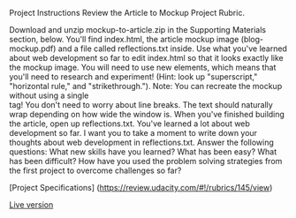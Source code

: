 Project Instructions
Review the Article to Mockup Project Rubric.

Download and unzip mockup-to-article.zip in the Supporting Materials section, below. You'll find index.html, the article mockup image (blog-mockup.pdf) and a file called reflections.txt inside.
Use what you've learned about web development so far to edit index.html so that it looks exactly like the mockup image. You will need to use new elements, which means that you'll need to research and experiment! (Hint: look up "superscript," "horizontal rule," and "strikethrough."). Note: You can recreate the mockup without using a single <br> tag! You don't need to worry about line breaks. The text should naturally wrap depending on how wide the window is.
When you've finished building the article, open up reflections.txt. You've learned a lot about web development so far. I want you to take a moment to write down your thoughts about web development in reflections.txt. Answer the following questions:
What new skills have you learned?
What has been easy?
What has been difficult?
How have you used the problem solving strategies from the first project to overcome challenges so far?

[Project Specifications] (https://review.udacity.com/#!/rubrics/145/view)

[Live version](https://jtrfs.github.io/mockup-to-article/)
